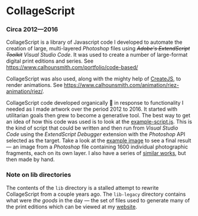 # CollageScript
### **Circa 2012&#8212;2016**

CollageScript is a library of Javascript code I developed to automate the creation of large, multi-layered *Photoshop* files using *~~Adobe's ExtendScript Toolkit~~* *Visual Studio Code*. It was used to create a number of large-format digital print editions and series. See https://www.calhounsmith.com/portfolio/code-based/

CollageScript was also used, along with the mighty help of [CreateJS](https://github.com/createjs), to render animations. See https://www.calhounsmith.com/animation/riez-animation/riez/.

CollageScript code developed organically 🌱 in response to functionality I needed as I made artwork over the period 2012 to 2016. It started with utilitarian goals then grew to become a generative tool. The best way to get an idea of how this code was used is to look at the [example-script.js](example-script.js). This is the kind of script that could be written and then run from *Visual Studio Code* using the *ExtendScript Debugger* extension with the *Photoshop* API selected as the target. Take a look at the [example image](example-image.jpg) to see a final result &#8212; an image from a *Photoshop* file containing 1600 individual photographic fragments, each on its own layer. I also have a series of [similar works](https://www.calhounsmith.com/portfolio/screens/), but then made by hand.

### Note on lib directories
The contents of the `lib` directory is a stalled attempt to rewrite CollageScript from a couple years ago. The `lib-legacy` directory contains what were *the goods* in the day &#8212; the set of files used to generate many of the print editions which can be viewed at my [website](https://calhounsmith.com).
